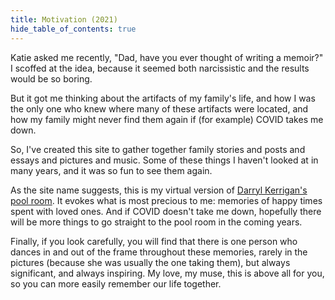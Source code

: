 ```yaml
---
title: Motivation (2021)
hide_table_of_contents: true
---
```


Katie asked me recently, "Dad, have you ever thought of writing a memoir?" I scoffed at the idea, because it seemed both narcissistic and the results would be so boring.

But it got me thinking about the artifacts of my family's life, and how I was the only one who knew where many of these artifacts were located, and how my family might never find them again if (for example) COVID takes me down.

So, I've created this site to gather together family stories and posts and essays and pictures and music.  Some of these things I haven't looked at in many years, and it was so fun to see them again. 

As the site name suggests, this is my virtual version of [Darryl Kerrigan's pool room](https://www.youtube.com/watch?v=hYY-0N09fHI). It evokes what is most precious to me: memories of happy times spent with loved ones. And if COVID doesn't take me down, hopefully there will be more things to go straight to the pool room in the coming years. 

Finally, if you look carefully, you will find that there is one person who dances in and out of the frame throughout these memories, rarely in the pictures (because she was usually the one taking them), but always significant, and always inspiring. My love, my muse, this is above all for you, so you can more easily remember our life together.


